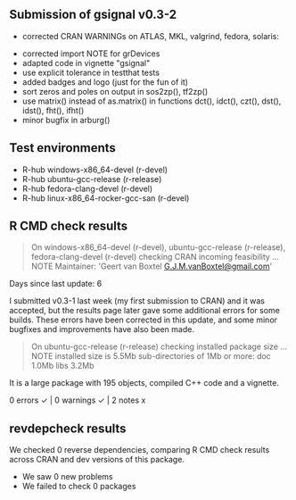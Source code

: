 ## Submission of gsignal v0.3-2

* corrected CRAN WARNINGs on ATLAS, MKL, valgrind, fedora, solaris:
- corrected import NOTE for grDevices
- adapted code in vignette "gsignal"
- use explicit tolerance in testthat tests
- added badges and logo (just for the fun of it)
- sort zeros and poles on output in sos2zp(), tf2zp()
- use matrix() instead of as.matrix() in functions
    dct(), idct(), czt(), dst(), idst(), fht(), ifht()
- minor bugfix in arburg()

## Test environments
- R-hub windows-x86_64-devel (r-devel)
- R-hub ubuntu-gcc-release (r-release)
- R-hub fedora-clang-devel (r-devel)
- R-hub linux-x86_64-rocker-gcc-san (r-devel)

## R CMD check results
> On windows-x86_64-devel (r-devel), ubuntu-gcc-release (r-release), fedora-clang-devel (r-devel)
  checking CRAN incoming feasibility ... NOTE
  Maintainer: 'Geert van Boxtel <G.J.M.vanBoxtel@gmail.com>'
  
  Days since last update: 6

I submitted v0.3-1 last week (my first submission to CRAN) and it was accepted,
but the results page later gave some additional errors for some builds. These errors have been
corrected in this update, and some minor bugfixes and improvements have also been made. 

> On ubuntu-gcc-release (r-release)
  checking installed package size ... NOTE
    installed size is  5.5Mb
    sub-directories of 1Mb or more:
      doc    1.0Mb
      libs   3.2Mb

It is a large package with 195 objects, compiled C++ code and a vignette.

0 errors ✓ | 0 warnings ✓ | 2 notes x

## revdepcheck results

We checked 0 reverse dependencies, comparing R CMD check results across CRAN and dev versions of this package.

 * We saw 0 new problems
 * We failed to check 0 packages
